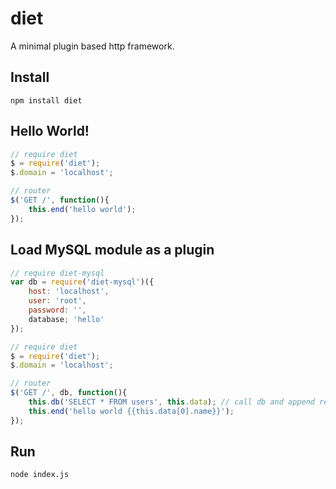 diet
====

A minimal plugin based http framework.

Install
---
```
npm install diet
```

Hello World!
---
```js
// require diet
$ = require('diet');
$.domain = 'localhost';

// router
$('GET /', function(){
    this.end('hello world');
});

```
Load MySQL module as a plugin
---
```js
// require diet-mysql
var db = require('diet-mysql')({
    host: 'localhost',
    user: 'root',
    password: '',
    database; 'hello'
});

// require diet
$ = require('diet');
$.domain = 'localhost';

// router
$('GET /', db, function(){
    this.db('SELECT * FROM users', this.data); // call db and append results to the data object
    this.end('hello world {{this.data[0].name}}');
});

```
Run
---
```
node index.js
```
